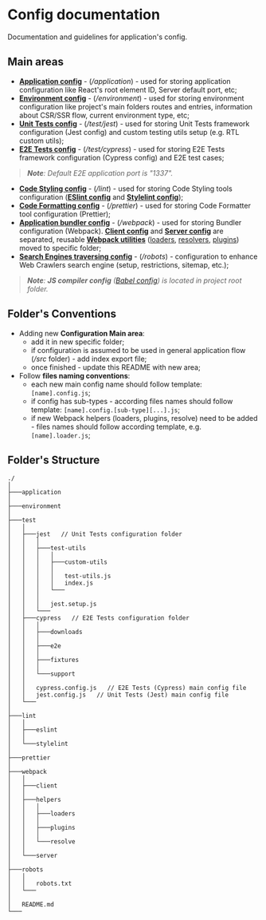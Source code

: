 # Config documentation
Documentation and guidelines for application's config.

## Main areas
- **[Application config](/config/application/application.config.js)** - (*/application*) - used for storing application configuration like React's root element ID, Server default port, etc;
- **[Environment config](/config/environment/environment.config.js)** - (*/environment*) - used for storing environment configuration like project's main folders routes and entries, information about CSR/SSR flow, current environment type, etc;
- **[Unit Tests config](/config/test/jest.config.js)** - (*/test/jest*) - used for storing Unit Tests framework configuration (Jest config) and custom testing utils setup (e.g. RTL custom utils);
- **[E2E Tests config](/config/test/cypress.config.js)** - (*/test/cypress*) - used for storing E2E Tests framework configuration (Cypress config) and E2E test cases;
> ***Note**: Default E2E application port is "1337".*
- **[Code Styling config](/config/lint/)** - (*/lint*) - used for storing Code Styling tools configuration (**[ESlint config](/config/lint/eslint/eslint.config.js)** and **[Stylelint config](/config/lint/stylelint/stylelint.config.js)**);
- **[Code Formatting config](/config/prettier/prettier.config.js)** - (*/prettier*) - used for storing Code Formatter tool configuration (Prettier);
- **[Application bundler config](/config/webpack/)** - (*/webpack*) - used for storing Bundler configuration (Webpack). **[Client config](/config/webpack/client/webpack.config.client.babel.js)** and **[Server config](/config/webpack/server/webpack.config.server.babel.js)** are separated, reusable **[Webpack utilities](/config/webpack/helpers/)** ([loaders](/config/webpack/helpers/loaders/index.js), [resolvers](/config/webpack/helpers/resolve/index.js), [plugins](/config/webpack/helpers/plugins/index.js)) moved to specific folder;
- **[Search Engines traversing config](/config/robots/robots.txt)** - (*/robots*) - configuration to enhance Web Crawlers search engine (setup, restrictions, sitemap, etc.);

> ***Note**: **JS compiler config** ([Babel config](/babel.config.js)) is located in project root folder.*

## Folder's Conventions
- Adding new **Configuration Main area**:
    - add it in new specific folder;
    - if configuration is assumed to be used in general application flow (*/src* folder) - add index export file;
    - once finished - update this README with new area;
- Follow **files naming conventions**:
    - each new main config name should follow template: `[name].config.js`;
    - if config has sub-types - according files names should follow template: `[name].config.[sub-type][...].js`;
    - if new Webpack helpers (loaders, plugins, resolve) need to be added - files names should follow according template, e.g. `[name].loader.js`;

## Folder's Structure
```
./
│
├───application
│
├───environment
│
├───test
│   │
│   ├───jest   // Unit Tests configuration folder
│   │   │
│   │   ├───test-utils
│   │   │   │
│   │   │   ├───custom-utils
│   │   │   │
│   │   │   │   test-utils.js
│   │   │   │   index.js
│   │   │   └───
│   │   │
│   │   │   jest.setup.js
│   │   └───
│   ├───cypress   // E2E Tests configuration folder
│   │   │
│   │   ├───downloads
│   │   │
│   │   ├───e2e
│   │   │
│   │   ├───fixtures
│   │   │
│   │   └───support
│   │
│   │   cypress.config.js   // E2E Tests (Cypress) main config file
│   │   jest.config.js   // Unit Tests (Jest) main config file
│   └───
│
├───lint
│   │
│   ├───eslint
│   │
│   └───stylelint
│
├───prettier
│
├───webpack
│   │
│   ├───client
│   │
│   ├───helpers
│   │   │
│   │   ├───loaders
│   │   │
│   │   ├───plugins
│   │   │
│   │   └───resolve
│   │
│   └───server
│
├───robots
│   │
│   │   robots.txt
│   └───
│
│   README.md
└───
```
